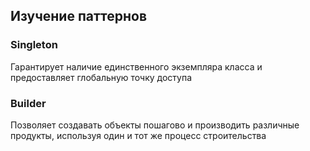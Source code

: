 ## Изучение паттернов

### Singleton
Гарантирует наличие единственного экземпляра класса и предоставляет глобальную точку доступа

### Builder
Позволяет создавать объекты пошагово и производить различные продукты, используя один и тот же процесс строительства